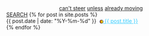 <html lang="en">
<head>
<meta charset="UTF-8">
<meta name="viewport" content="width=device-width, initial-scale=1.0">
<title>infoBAG</title>
</head>
<body>
<main>
    <section>
      <div style="text-align: center;">
        <a href="https://ib.bsb.br/categories/">can't steer</a>
        <a href="https://ib.bsb.br/404.html">unless</a>
        <a href="https://ib.bsb.br/tags/">already moving</a>
      </div>
      <a class="search-link" href="https://github.com/search?q=repo%3Amarioseixas%2Fmarioseixas.github.io">SEARCH</a>
        {% for post in site.posts %} 
        <article>
            <time datetime="{{ post.date | date: "%Y-%m-%d" }}"> {{ post.date | date: "%Y-%m-%d" }} </time>
            <a style="color:#33ccff;" href="{{ post.url }}">
                <img src="https://raw.githubusercontent.com/marioseixas/marioseixas.github.io/main/assets/gold.ico" alt="favicon" style="margin-left: 5px; vertical-align: middle;">
                {{ post.title }}
            </a>
        </article> 
        {% endfor %}
    </section>
</main>
</body>
</html>
